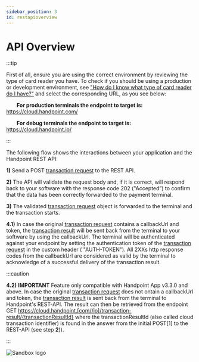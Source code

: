 ```yaml
---
sidebar_position: 3
id: restapioverview
---
```


# API Overview


:::tip

First of all, ensure you are using the correct environment by reviewing the type of card reader you have. To check if you should be using a production or development environment, see ["How do I know what type of card reader do I have?"](https://hndpt.co/39utmzi) and select the corresponding URL, as you see below:

  **For production terminals the endpoint to target is:** https://cloud.handpoint.com/

  **For debug terminals the endpoint to target is:** https://cloud.handpoint.io/

:::


The following flow shows the interactions between your application and the Handpoint REST API:

**1)** Send a POST [transaction request](restobjects.md#transaction-request-object) to the REST API.

**2)** The API will validate the request body and, if it is correct, will respond back to your software with the response code 202 ("Accepted”) to confirm that the data has been correctly forwarded to the payment terminal.

**3)** The validated [transaction request](restobjects.md#transaction-request-object) object is forwarded to the terminal and the transaction starts.

**4.1)** In case the original [transaction request](restobjects.md#transaction-request-object) contains a callbackUrl and token, the [transaction result](restobjects.md#transaction-result-object) will be sent back from the terminal to your software by using the callbackUrl. The terminal will be authenticated against your endpoint by setting the authentication token of the [transaction request](restobjects.md#transaction-request-object) in the custom header ( "AUTH-TOKEN"). All 2XXs http response codes from the callbackUrl are considered as valid by the terminal to acknowledge of a successful delivery of the transaction result.

:::caution

**4.2)** **IMPORTANT** Feature only compatible with Handpoint App v3.3.0 and above. In case the original [transaction request](restobjects.md#transaction-request-object) does not ontain a callbackUrl and token, the [transaction result](restobjects.md#transaction-result-object) is sent back from the terminal to Handpoint's REST-API. The result can then be retrieved from the endpoint GET https://cloud.handpoint.[com//io]/transaction-result/{transactionResultId} where the transactionResultId (also called cloud transaction identifier) is found in the answer from the initial POST[1] to the REST-API (see step **2**)).

:::




![Sandbox logo](/img/RestApiDiagram)
